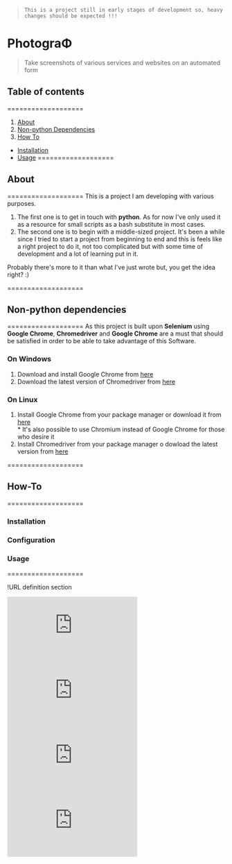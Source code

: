 > ``` This is a project still in early stages of development so, heavy changes should be expected !!! ```  
# PhotograΦ   

> Take screenshots of various services and websites on an automated form  

## Table of contents
===================
1. [About](#about)
2. [Non-python Dependencies](#dependencies)
3. [How To](#how-to)
  * [Installation](#installation)
  * [Usage](#usage)
===================  

## About  
=================== 
This is a project I am developing with various purposes.
1. The first one is to get in touch with **python**. As for now I've only used it as a resource for small scripts as a bash substitute in most cases.  
2. The second one is to begin with a middle-sized project. It's been a while since I tried to start a project from beginning to end and this is feels like a right project to do it, not too complicated but with some time of development and a lot of learning put in it.  

Probably there's more to it than what I've just wrote but, you get the idea right? :)  

=================== 

## Non-python dependencies  
=================== 
As this project is built upon **Selenium** using **Google Chrome**, **Chromedriver** and **Google Chrome** are a must that should be satisfied in order to be able to take advantage of this Software.

### On Windows  

  1. Download and install Google Chrome from [here](google-chrome-url-windows)  
  2. Download the latest version of Chromedriver from [here](chromedriver-url-windows)  
  
### On Linux  
  1. Install Google Chrome from your package manager or download it from [here](google-chrome-url-linux)  
    * It's also possible to use Chromium instead of Google Chrome for those who desire it  
  2. Install Chromedriver from your package manager o dowload the latest version from [here](chromedriver-url-linux)  

=================== 

## How-To
=================== 

### Installation  
### Configuration
### Usage  

=================== 

!URL definition section  

![chromedriver-url-linux](https://chromedriver.storage.googleapis.com/index.html)
![chromedriver-url-windows](https://chromedriver.storage.googleapis.com/index.html)
![google-chrome-url-linux](https://www.google.com/chrome/browser/desktop/index.html)
![google-chrome-url-windows](https://www.google.com/chrome/browser/desktop/index.html)
